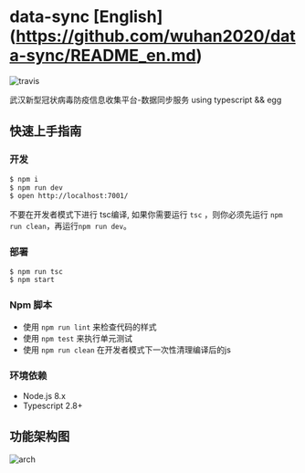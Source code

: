 # data-sync \[English\](https://github.com/wuhan2020/data-sync/README_en.md)

![travis](https://travis-ci.com/wuhan2020/data-sync.svg?branch=master)

武汉新型冠状病毒防疫信息收集平台-数据同步服务
using typescript && egg

## 快速上手指南

### 开发

```bash
$ npm i
$ npm run dev
$ open http://localhost:7001/
```

不要在开发者模式下进行 tsc编译, 如果你需要运行 `tsc` ，则你必须先运行 `npm run clean`，再运行`npm run dev`。

### 部署

```bash
$ npm run tsc
$ npm start
```

### Npm 脚本

- 使用 `npm run lint` 来检查代码的样式
- 使用 `npm test` 来执行单元测试
- 使用 `npm run clean` 在开发者模式下一次性清理编译后的js

### 环境依赖

- Node.js 8.x
- Typescript 2.8+

## 功能架构图

![arch](http://api.hypertrons.io/umlrenderer/github/wuhan2020/data-sync?path=static/architecture.puml)
